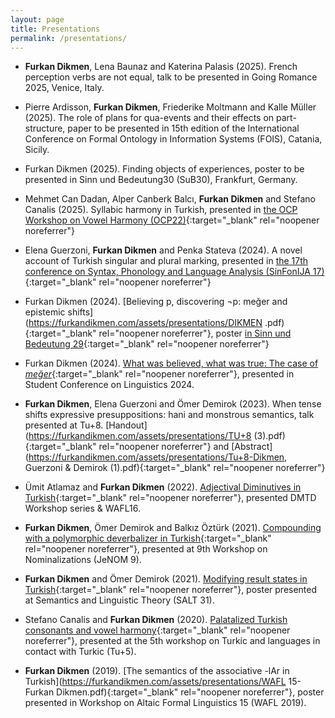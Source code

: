```yaml
---
layout: page
title: Presentations
permalink: /presentations/
---
```


- **Furkan Dikmen**, Lena Baunaz and Katerina Palasis (2025). French perception verbs are not equal, talk to be presented in Going Romance 2025, Venice, Italy. 

- Pierre Ardisson, **Furkan Dikmen**, Friederike Moltmann and Kalle Müller (2025). The role of plans for qua-events and their effects on part-structure, paper to be presented in 15th edition of the International Conference on Formal Ontology in Information Systems (FOIS), Catania, Sicily. 

- Furkan Dikmen (2025). Finding objects of experiences, poster to be presented in Sinn und Bedeutung30 (SuB30), Frankfurt, Germany.

- Mehmet Can Dadan, Alper Canberk Balcı, **Furkan Dikmen** and Stefano Canalis (2025). Syllabic harmony in Turkish, presented in [the OCP Workshop on Vowel Harmony (OCP22)](https://www.universiteitleiden.nl/en/events/2025/02/vowel-harmony){:target="_blank" rel="noopener noreferrer"}

- Elena Guerzoni, **Furkan Dikmen** and Penka Stateva (2024). A novel account of Turkish singular and plural marking, presented in [the 17th conference on Syntax, Phonology and Language Analysis (SinFonIJA 17)](https://sites.google.com/view/sinfonija-17/home?authuser=0){:target="_blank" rel="noopener noreferrer"}

- Furkan Dikmen (2024). [Believing p, discovering ¬p: meğer and epistemic shifts](https://furkandikmen.com/assets/presentations/DIKMEN .pdf){:target="_blank" rel="noopener noreferrer"}, poster [in Sinn und Bedeutung 29](https://drive.google.com/file/d/1iVKxHEO0l1wIaTzoIHKD2u2d6qM9RGf5/view){:target="_blank" rel="noopener noreferrer"} 

- Furkan Dikmen (2024). [What was believed, what was true: The case of _meğer_](https://furkandikmen.com/assets/presentations/SCOL24.pdf){:target="_blank" rel="noopener noreferrer"}, presented in Student Conference on Linguistics 2024.

- **Furkan Dikmen**, Elena Guerzoni and Ömer Demirok (2023). When tense shifts expressive presuppositions: hani and monstrous semantics, talk presented at Tu+8. [Handout](https://furkandikmen.com/assets/presentations/TU+8 (3).pdf){:target="_blank" rel="noopener noreferrer"} and [Abstract](https://furkandikmen.com/assets/presentations/Tu+8-Dikmen, Guerzoni & Demirok (1).pdf){:target="_blank" rel="noopener noreferrer"}

- Ümit Atlamaz and **Furkan Dikmen** (2022). [Adjectival Diminutives in Turkish](https://furkandikmen.com/assets/presentations/Adjectival_Dimunitives.pdf){:target="_blank" rel="noopener noreferrer"}, presented DMTD Workshop series & WAFL16.

- **Furkan Dikmen**, Ömer Demirok and Balkız Öztürk (2021). [Compounding with a polymorphic deverbalizer in Turkish](https://sites.google.com/view/nominalizations-jenom9/program){:target="_blank" rel="noopener noreferrer"}, presented at 9th Workshop on Nominalizations (JeNOM 9).

- **Furkan Dikmen** and Ömer Demirok (2021). [Modifying result states in Turkish](https://osf.io/g8da5/){:target="_blank" rel="noopener noreferrer"}, poster presented at Semantics and Linguistic Theory (SALT 31).

- Stefano Canalis and **Furkan Dikmen** (2020). [Palatalized Turkish consonants and vowel harmony](https://bpb-us-w2.wpmucdn.com/sites.udel.edu/dist/1/9450/files/2019/12/tunamed.pdf){:target="_blank" rel="noopener noreferrer"}, presented at the 5th workshop on Turkic and languages in contact with Turkic (Tu+5).

- **Furkan Dikmen** (2019). [The semantics of the associative -lAr in Turkish](https://furkandikmen.com/assets/presentations/WAFL 15-Furkan Dikmen.pdf){:target="_blank" rel="noopener noreferrer"}, poster presented in Workshop on Altaic Formal Linguistics 15 (WAFL 2019).
